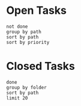 
# Open Tasks

```tasks
not done
group by path
sort by path
sort by priority
```



# Closed Tasks
```tasks
done
group by folder
sort by path
limit 20
```




